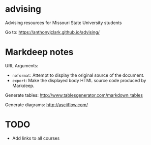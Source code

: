 # advising
Advising resources for Missouri State University students

Go to: https://anthonyjclark.github.io/advising/

# Markdeep notes

URL Arguments:

- `noformat`: Attempt to display the original source of the document.
- `export`: Make the displayed body HTML source code produced by Markdeep.

Generate tables:
http://www.tablesgenerator.com/markdown_tables

Generate diagrams:
http://asciiflow.com/

# TODO

- Add links to all courses
